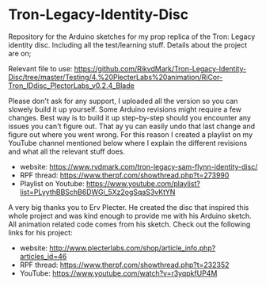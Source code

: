 # Tron-Legacy-Identity-Disc
Repository for the Arduino sketches for my prop replica of the Tron: Legacy identity disc. Including all the test/learning stuff. Details about the project are on; 

Relevant file to use:
https://github.com/RikvdMark/Tron-Legacy-Identity-Disc/tree/master/Testing/4.%20PlecterLabs%20animation/RiCor-Tron_IDdisc_PlectorLabs_v0.2.4_Blade

Please don't ask for any support, I uploaded all the version so you can slowely build it up yourself. 
Some Arduino revisions might require a few changes. Best way is to build it up step-by-step should you encounter any issues you can't figure out. That ay yu can easily undo that last change and figure out where you went wrong.
For this reason I created a playlist on my YouTube channel mentioned below where I explain the different revisions and what all the relevant stuff does.

- website: https://www.rvdmark.com/tron-legacy-sam-flynn-identity-disc/
- RPF thread: https://www.therpf.com/showthread.php?t=273990
- Playlist on Youtube: https://www.youtube.com/playlist?list=PLyythBBSchB6DWGi_5Xz2ogSqaS3vKtYN

A very big thanks you to Erv Plecter. He created the disc that inspired this whole project and was kind enough to provide me with his Arduino sketch. All animation related code comes from his sketch. 
Check out the following links for his project:
- website: http://www.plecterlabs.com/shop/article_info.php?articles_id=46
- RPF thread: https://www.therpf.com/showthread.php?t=232352
- YouTube: https://www.youtube.com/watch?v=r3yqpkfUP4M
